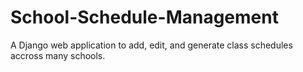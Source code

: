 # School-Schedule-Management
A Django web application to add, edit, and generate class schedules accross many schools.  
